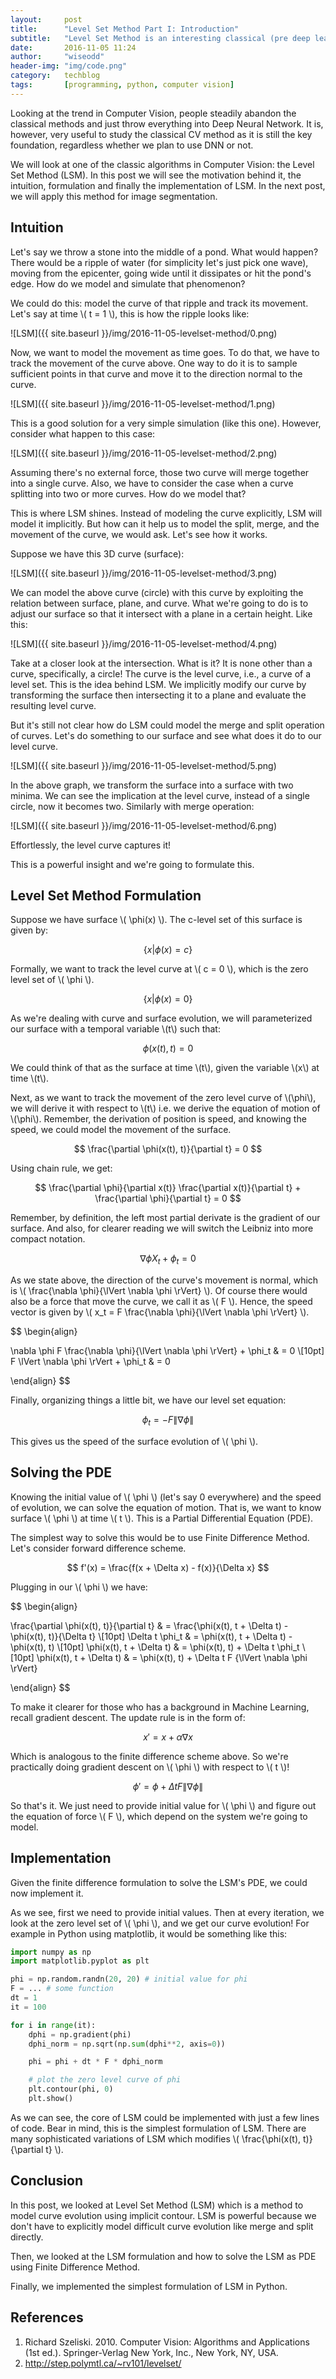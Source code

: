 ```yaml
---
layout:     post
title:      "Level Set Method Part I: Introduction"
subtitle:   "Level Set Method is an interesting classical (pre deep learning) Computer Vision method based on Partial Differential Equation (PDE) for image segmentation. In this post, we will look at the intuition behind it."
date:       2016-11-05 11:24
author:     "wiseodd"
header-img: "img/code.png"
category:   techblog
tags:       [programming, python, computer vision]
---
```


Looking at the trend in Computer Vision, people steadily abandon the classical methods and just throw everything into Deep Neural Network. It is, however, very useful to study the classical CV method as it is still the key foundation, regardless whether we plan to use DNN or not.

We will look at one of the classic algorithms in Computer Vision: the Level Set Method (LSM). In this post we will see the motivation behind it, the intuition, formulation and finally the implementation of LSM. In the next post, we will apply this method for image segmentation.

<h2 class="section-header">Intuition</h2>

Let's say we throw a stone into the middle of a pond. What would happen? There would be a ripple of water (for simplicity let's just pick one wave), moving from the epicenter, going wide until it dissipates or hit the pond's edge. How do we model and simulate that phenomenon?

We could do this: model the curve of that ripple and track its movement. Let's say at time \\( t = 1 \\), this is how the ripple looks like:

![LSM]({{ site.baseurl }}/img/2016-11-05-levelset-method/0.png)

Now, we want to model the movement as time goes. To do that, we have to track the movement of the curve above. One way to do it is to sample sufficient points in that curve and move it to the direction normal to the curve.

![LSM]({{ site.baseurl }}/img/2016-11-05-levelset-method/1.png)

This is a good solution for a very simple simulation (like this one). However, consider what happen to this case:

![LSM]({{ site.baseurl }}/img/2016-11-05-levelset-method/2.png)

Assuming there's no external force, those two curve will merge together into a single curve. Also, we have to consider the case when a curve splitting into two or more curves. How do we model that?

This is where LSM shines. Instead of modeling the curve explicitly, LSM will model it implicitly. But how can it help us to model the split, merge, and the movement of the curve, we would ask. Let's see how it works.

Suppose we have this 3D curve (surface):

![LSM]({{ site.baseurl }}/img/2016-11-05-levelset-method/3.png)

We can model the above curve (circle) with this curve by exploiting the relation between surface, plane, and curve. What we're going to do is to adjust our surface so that it intersect with a plane in a certain height. Like this:

![LSM]({{ site.baseurl }}/img/2016-11-05-levelset-method/4.png)

Take at a closer look at the intersection. What is it? It is none other than a curve, specifically, a circle! The curve is the level curve, i.e., a curve of a level set. This is the idea behind LSM. We implicitly modify our curve by transforming the surface then intersecting it to a plane and evaluate the resulting level curve.

But it's still not clear how do LSM could model the merge and split operation of curves. Let's do something to our surface and see what does it do to our level curve.

![LSM]({{ site.baseurl }}/img/2016-11-05-levelset-method/5.png)

In the above graph, we transform the surface into a surface with two minima. We can see the implication at the level curve, instead of a single circle, now it becomes two. Similarly with merge operation:

![LSM]({{ site.baseurl }}/img/2016-11-05-levelset-method/6.png)

Effortlessly, the level curve captures it!

This is a powerful insight and we're going to formulate this.

<h2 class="section-header">Level Set Method Formulation</h2>

Suppose we have surface \\( \phi(x) \\). The c-level set of this surface is given by:

$$ \{x | \phi(x) = c\} $$

Formally, we want to track the level curve at \\( c = 0 \\), which is the zero level set of \\( \phi \\).

$$ \{x | \phi(x) = 0\} $$

As we're dealing with curve and surface evolution, we will parameterized our surface with a temporal variable \\(t\\) such that:

$$ \phi(x(t), t) = 0 $$

We could think of that as the surface at time \\(t\\), given the variable \\(x\\) at time \\(t\\).

Next, as we want to track the movement of the zero level curve of \\(\phi\\), we will derive it with respect to \\(t\\) i.e. we derive the equation of motion of \\(\phi\\). Remember, the derivation of position is speed, and knowing the speed, we could model the movement of the surface.

$$ \frac{\partial \phi(x(t), t)}{\partial t} = 0 $$

Using chain rule, we get:

$$ \frac{\partial \phi}{\partial x(t)} \frac{\partial x(t)}{\partial t} + \frac{\partial \phi}{\partial t} = 0 $$

Remember, by definition, the left most partial derivate is the gradient of our surface. And also, for clearer reading we will switch the Leibniz into more compact notation.

$$ \nabla\phi X_t + \phi_t = 0 $$

As we state above, the direction of the curve's movement is normal, which is \\( \frac{\nabla \phi}{\lVert \nabla \phi \rVert} \\). Of course there would also be a force that move the curve, we call it as \\( F \\). Hence, the speed vector is given by \\( x_t = F \frac{\nabla \phi}{\lVert \nabla \phi \rVert} \\).

$$ \begin{align}

\nabla \phi F \frac{\nabla \phi}{\lVert \nabla \phi \rVert} + \phi_t & = 0 \\[10pt]
F \lVert \nabla \phi \rVert + \phi_t & = 0

\end{align} $$

Finally, organizing things a little bit, we have our level set equation:

$$ \phi_t = -F {\lVert \nabla \phi \rVert} $$

This gives us the speed of the surface evolution of \\( \phi \\).

<h2 class="section-header">Solving the PDE</h2>

Knowing the initial value of \\( \phi \\) (let's say 0 everywhere) and the speed of evolution, we can solve the equation of motion. That is, we want to know surface \\( \phi \\) at time \\( t \\). This is a Partial Differential Equation (PDE).

The simplest way to solve this would be to use Finite Difference Method. Let's consider forward difference scheme.

$$ f'(x) = \frac{f(x + \Delta x) - f(x)}{\Delta x} $$

Plugging in our \\( \phi \\) we have:

$$ \begin{align}

\frac{\partial \phi(x(t), t)}{\partial t} & = \frac{\phi(x(t), t + \Delta t) - \phi(x(t), t)}{\Delta t} \\[10pt]
\Delta t \phi_t & = \phi(x(t), t + \Delta t) - \phi(x(t), t) \\[10pt]
\phi(x(t), t + \Delta t) & = \phi(x(t), t) + \Delta t \phi_t \\[10pt]
\phi(x(t), t + \Delta t) & = \phi(x(t), t) + \Delta t F {\lVert \nabla \phi \rVert}

\end{align} $$

To make it clearer for those who has a background in Machine Learning, recall gradient descent. The update rule is in the form of:

$$ x' = x + \alpha \nabla x $$

Which is analogous to the finite difference scheme above. So we're practically doing gradient descent on \\( \phi \\) with respect to \\( t \\)!

$$ \phi' = \phi + \Delta t F {\lVert \nabla \phi \rVert} $$

So that's it. We just need to provide initial value for \\( \phi \\) and figure out the equation of force \\( F \\), which depend on the system we're going to model.

<h2 class="section-header">Implementation</h2>

Given the finite difference formulation to solve the LSM's PDE, we could now implement it.

As we see, first we need to provide initial values. Then at every iteration, we look at the zero level set of \\( \phi \\), and we get our curve evolution! For example in Python using matplotlib, it would be something like this:

``` python
import numpy as np
import matplotlib.pyplot as plt

phi = np.random.randn(20, 20) # initial value for phi
F = ... # some function
dt = 1
it = 100

for i in range(it):
    dphi = np.gradient(phi)
    dphi_norm = np.sqrt(np.sum(dphi**2, axis=0))

    phi = phi + dt * F * dphi_norm

    # plot the zero level curve of phi
    plt.contour(phi, 0)
    plt.show()
```

As we can see, the core of LSM could be implemented with just a few lines of code. Bear in mind, this is the simplest formulation of LSM. There are many sophisticated variations of LSM which modifies \\( \frac{\phi(x(t), t)}{\partial t} \\).

<h2 class="section-header">Conclusion</h2>

In this post, we looked at Level Set Method (LSM) which is a method to model curve evolution using implicit contour. LSM is powerful because we don't have to explicitly model difficult curve evolution like merge and split directly.

Then, we looked at the LSM formulation and how to solve the LSM as PDE using Finite Difference Method.

Finally, we implemented the simplest formulation of LSM in Python.

<h2 class="section-header">References</h2>

1. Richard Szeliski. 2010. Computer Vision: Algorithms and Applications (1st ed.). Springer-Verlag New York, Inc., New York, NY, USA.
2. <http://step.polymtl.ca/~rv101/levelset/>